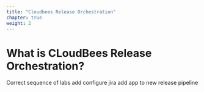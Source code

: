 ```yaml
---
title: "Cloudbees Release Orchestration"
chapter: true
weight: 2
---
```


# What is CLoudBees Release Orchestration?

Correct sequence of labs
add configure jira
add app to new release pipeline